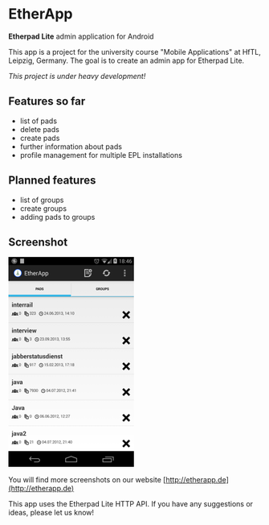 EtherApp
========

**Etherpad Lite**  admin application for Android

This app is a project for the university course "Mobile Applications" at HfTL, Leipzig, Germany.
The goal is to create an admin app for Etherpad Lite.

*This project is under heavy development!*

## Features so far
* list of pads
* delete pads
* create pads
* further information about pads
* profile management for multiple EPL installations

## Planned features
* list of groups
* create groups
* adding pads to groups

## Screenshot
![Screenshot 1](etherapp.png)

You will find more screenshots on our website [http://etherapp.de](http://etherapp.de)

This app uses the Etherpad Lite HTTP API.
If you have any suggestions or ideas, please let us know!
